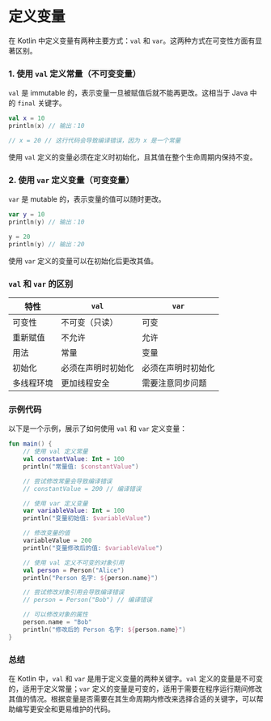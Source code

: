 定义变量
===


在 Kotlin 中定义变量有两种主要方式：`val` 和 `var`。这两种方式在可变性方面有显著区别。

### 1. 使用 `val` 定义常量（不可变变量）

`val` 是 immutable 的，表示变量一旦被赋值后就不能再更改。这相当于 Java 中的 `final` 关键字。

```kotlin
val x = 10
println(x) // 输出：10

// x = 20 // 这行代码会导致编译错误，因为 x 是一个常量
```

使用 `val` 定义的变量必须在定义时初始化，且其值在整个生命周期内保持不变。

### 2. 使用 `var` 定义变量（可变变量）

`var` 是 mutable 的，表示变量的值可以随时更改。

```kotlin
var y = 10
println(y) // 输出：10

y = 20
println(y) // 输出：20
```

使用 `var` 定义的变量可以在初始化后更改其值。

### `val` 和 `var` 的区别

| 特性             | `val`                      | `var`                      |
|------------------|----------------------------|----------------------------|
| 可变性           | 不可变（只读）             | 可变                       |
| 重新赋值         | 不允许                     | 允许                       |
| 用法             | 常量                       | 变量                       |
| 初始化           | 必须在声明时初始化         | 必须在声明时初始化         |
| 多线程环境       | 更加线程安全               | 需要注意同步问题           |

### 示例代码

以下是一个示例，展示了如何使用 `val` 和 `var` 定义变量：

```kotlin
fun main() {
    // 使用 val 定义常量
    val constantValue: Int = 100
    println("常量值: $constantValue")

    // 尝试修改常量会导致编译错误
    // constantValue = 200 // 编译错误

    // 使用 var 定义变量
    var variableValue: Int = 100
    println("变量初始值: $variableValue")

    // 修改变量的值
    variableValue = 200
    println("变量修改后的值: $variableValue")

    // 使用 val 定义不可变的对象引用
    val person = Person("Alice")
    println("Person 名字: ${person.name}")

    // 尝试修改对象引用会导致编译错误
    // person = Person("Bob") // 编译错误

    // 可以修改对象的属性
    person.name = "Bob"
    println("修改后的 Person 名字: ${person.name}")
}
```

### 总结

在 Kotlin 中，`val` 和 `var` 是用于定义变量的两种关键字。`val` 定义的变量是不可变的，适用于定义常量；`var` 定义的变量是可变的，适用于需要在程序运行期间修改其值的情况。根据变量是否需要在其生命周期内修改来选择合适的关键字，可以帮助编写更安全和更易维护的代码。